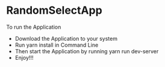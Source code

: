 # RandomSelectApp

To run the Application 
- Download the Application to your system 
- Run yarn install in Command Line
- Then start the Application by running yarn run dev-server
- Enjoy!!!
